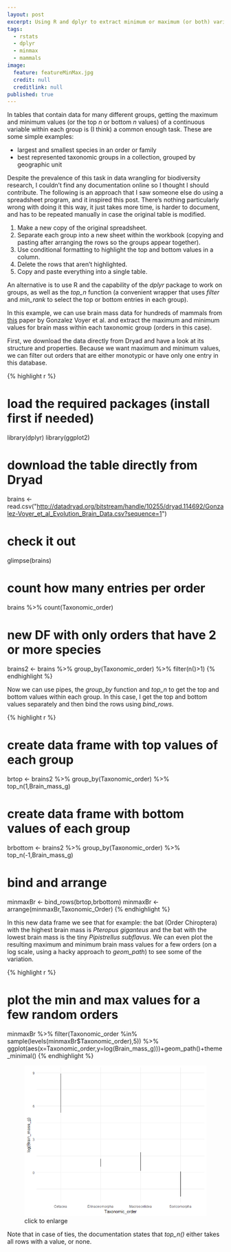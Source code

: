 ```yaml
---
layout: post
excerpt: Using R and dplyr to extract minimum or maximum (or both) variable values within groups.
tags:
  - rstats
  - dplyr
  - minmax
  - mammals
image:
  feature: featureMinMax.jpg
  credit: null
  creditlink: null
published: true
---
```

In tables that contain data for many different groups, getting the maximum and minimum values (or the top _n_ or bottom _n_ values) of a continuous variable within each group is (I think) a common enough task. These are some simple examples:

- largest and smallest species in an order or family
-  best represented taxonomic groups in a collection, grouped by geographic unit

Despite the prevalence of this task in data wrangling for biodiversity research, I couldn’t find any documentation online so I thought I should contribute. 
The following is an approach that I saw someone else do using a spreadsheet program, and it inspired this post. There’s nothing particularly wrong with doing it this way, it just takes more time, is harder to document, and has to be repeated manually in case the original table is modified.

1. Make a new copy of the original spreadsheet. 
2. Separate each group into a new sheet within the workbook (copying and pasting after arranging the rows so the groups appear together).
3. Use conditional formatting to highlight the top and bottom values in a column.
4. Delete the rows that aren’t highlighted.
5. Copy and paste everything into a single table.

An alternative is to use R and the capability of the _dplyr_ package to work on groups, as well as the _top\_n_ function (a convenient wrapper that uses _filter_ and _min\_rank_ to select the top or bottom entries in each group). 

In this example, we can use brain mass data for hundreds of mammals from [this](http://onlinelibrary.wiley.com/doi/10.1111/evo.12943/abstract) paper by Gonzalez Voyer et al. and extract the maximum and minimum values for brain mass within each taxonomic group (orders in this case).

First, we download the data directly from Dryad and have a look at its structure and properties. Because we want maximum and minimum values, we can filter out orders that are either monotypic or have only one entry in this database.

{% highlight r %}
# load the required packages (install first if needed)
library(dplyr)
library(ggplot2)

# download the table directly from Dryad
brains <- read.csv("http://datadryad.org/bitstream/handle/10255/dryad.114692/Gonzalez-Voyer_et_al_Evolution_Brain_Data.csv?sequence=1")

# check it out
glimpse(brains)

# count how many entries per order
brains %>% count(Taxonomic_order)
# new DF with only orders that have 2 or more species
brains2 <- brains %>% group_by(Taxonomic_order) %>% filter(n()>1)
{% endhighlight %}

Now we can use pipes, the _group\_by_ function and _top\_n_ to get the top and bottom values within each group. In this case, I get the top and bottom values separately and then bind the rows using _bind\_rows_.

{% highlight r %}
# create data frame with top values of each group
brtop <-   brains2 %>% group_by(Taxonomic_order) %>% top_n(1,Brain_mass_g)
# create data frame with bottom values of each group
brbottom <-   brains2 %>% group_by(Taxonomic_order) %>% top_n(-1,Brain_mass_g)
# bind and arrange
minmaxBr <- bind_rows(brtop,brbottom) 
minmaxBr <- arrange(minmaxBr,Taxonomic_Order)
{% endhighlight %}

In this new data frame we see that for example: the bat (Order Chiroptera) with the highest brain mass is _Pteropus giganteus_ and the bat with the lowest brain mass is the tiny _Pipistrellus subflavus_. 
We can even plot the resulting maximum and minimum brain mass values for a few orders (on a log scale, using a hacky approach to _geom\_path_) to see some of the variation.

{% highlight r %}
# plot the min and max values for a few random orders
minmaxBr %>% filter(Taxonomic_order %in% sample(levels(minmaxBr$Taxonomic_order),5)) %>% 
ggplot(aes(x=Taxonomic_order,y=log(Brain_mass_g)))+geom_path()+theme_minimal()
{% endhighlight %}

<figure>
    <a href="/images/bothslopes.png"><img src="/images/brainMasses.png"></a>
        <figcaption>click to enlarge</figcaption>
</figure>


Note that in case of ties, the documentation states that _top\_n()_ either takes all rows with a value, or none.
